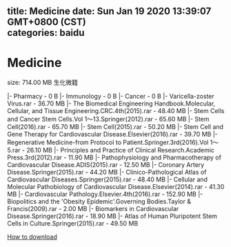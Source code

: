 
title: Medicine
date: Sun Jan 19 2020 13:39:07 GMT+0800 (CST)    
categories: baidu
---

# Medicine
size: 714.00 MB
 生化微籍
 
|- Pharmacy - 0 B
|- Immunology - 0 B
|- Cancer - 0 B
|- Varicella-zoster Virus.rar - 36.70 MB
|- The Biomedical Engineering Handbook.Molecular, Cellular, and Tissue Engineering.CRC.4th(2015).rar - 48.40 MB
|- Stem Cells and Cancer Stem Cells.Vol 1～13.Springer(2012).rar - 65.60 MB
|- Stem Cell(2016).rar - 65.70 MB
|- Stem Cell(2015).rar - 50.20 MB
|- Stem Cell and Gene Therapy for Cardiovascular Disease.Elsevier(2016).rar - 39.70 MB
|- Regenerative Medicine-from Protocol to Patient.Springer.3rd(2016).Vol 1～5.rar - 26.10 MB
|- Principles and Practice of Clinical Research.Academic Press.3rd(2012).rar - 11.90 MB
|- Pathophysiology and Pharmacotherapy of Cardiovascular Disease.ADIS(2015).rar - 12.50 MB
|- Coronary Artery Disease.Springer(2015).rar - 44.20 MB
|- Clinico-Pathological Atlas of Cardiovascular Diseases.Springer(2015).rar - 48.40 MB
|- Cellular and Molecular Pathobiology of Cardiovascular Disease.Elsevier(2014).rar - 41.30 MB
|- Cardiovascular Pathology.Elsevier.4th(2016).rar - 152.90 MB
|- Biopolitics and the 'Obesity Epidemic'.Governing Bodies.Taylor & Francis(2009).rar - 2.00 MB
|- Biomarkers in Cardiovascular Disease.Springer(2016).rar - 18.90 MB
|- Atlas of Human Pluripotent Stem Cells in Culture.Springer(2015).rar - 49.50 MB

[How to download](https://bpcam.bemobtrk.com/go/2ceec3aa-1ca2-46d6-b9ff-aaa5c184517c?jno=1513)